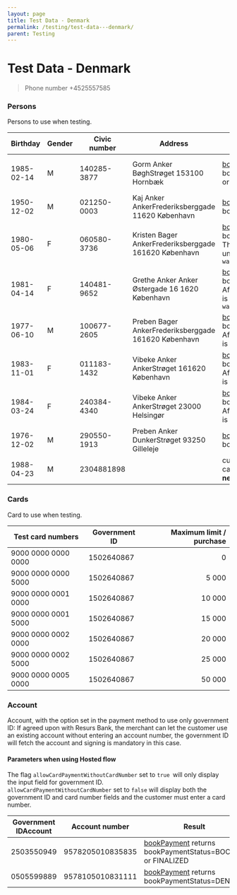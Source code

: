 ```yaml
---
layout: page
title: Test Data - Denmark
permalink: /testing/test-data---denmark/
parent: Testing
---
```



# Test Data - Denmark 

> Phone number +4525557585

### Persons
Persons to use when testing.

| Birthday   | Gender | Civic number | Address                                               |  Results                                                                                                                                           | ~~Shop flow~~ (deprecated)                                                                                                                                     |
|------------|--------|--------------|-------------------------------------------------------|----------------------------------------------------------------------------------------------------------------------------------------------------|-----------------------------------------------------------------------------------------------------------------------------------------------------------------------------------------------------------------------------|
| 1985-02-14 | M      | 140285-3877  | Gorm Anker BøghStrøget 153100 Hornbæk                 | [bookPayment](/simplified-flow-api/bookpayment/)  returns bookPaymentStatus=BOOKED or FINALIZED                                                                          | submitLimitApplication returns decision=GRANTED bookPayment returns fraudControlStatus=NOT_FROZEN |
| 1950-12-02 | M      | 021250-0003  | Kaj Anker AnkerFrederiksberggade 11620 København      | [bookPayment](/simplified-flow-api/bookpayment/) returns bookPaymentStatus=DENIED                                                                                        | submitLimitApplication returns decision=TRIAL                                                                                                           |
| 1980-05-06 | F      | 060580-3736  | Kristen Bager AnkerFrederiksberggade 161620 København | [bookPayment](/simplified-flow-api/bookpayment/) returns bookPaymentStatus=FROZEN The payment will never be unfrozen.Requires `waitForFraudControl=true`                 | bookPayment returns fraudControlStatus=FROZEN The payment will never be unfrozen.Requires `waitForFraudControl=true`                                                |
| 1981-04-14 | F      | 140481-9652  | Grethe Anker Anker Østergade 16 1620 København        | [bookPayment](/simplified-flow-api/bookpayment/) returns bookPaymentStatus=FROZEN After 5 seconds the payment is **unfrozen.** Requires `waitForFraudControl=true`       | bookPayment returns bookPaymentStatus=FROZEN After 5 seconds the payment is **unfrozen.** Requires `waitForFraudControl=true`                                      |
| 1977-06-10 | M      | 100677-2605  | Preben Bager AnkerFrederiksberggade 161620 København  | [bookPayment](/simplified-flow-api/bookpayment/) returns bookPaymentStatus=FROZEN After 5 seconds the payment is **annulled.**                                           | bookPayment returns bookPaymentStatus=FROZEN After 5 seconds the payment is **annulled.**                                                                          |
| 1983-11-01 | F      | 011183-1432  | Vibeke Anker AnkerStrøget 161620 København            | [bookPayment](/simplified-flow-api/bookpayment/) returns bookPaymentStatus=FROZEN After 10 minutes the payment is **unfrozen.**                                          | bookPayment returns bookPaymentStatus=FROZEN After 10 minutes the payment is **unfrozen.**                                                                          |
| 1984-03-24 | F      | 240384-4340  | Vibeke Anker AnkerStrøget 23000 Helsingør             | [bookPayment](/simplified-flow-api/bookpayment/) returns bookPaymentStatus=FROZEN After 10 minutes the payment is **annulled.**                                          | bookPayment returns bookPaymentStatus=FROZEN After 10 minutes the payment is **annulled.**                                                                          |
| 1976-12-02 | M      | 290550-1913  | Preben Anker DunkerStrøget 93250 Gilleleje            | [bookPayment](/simplified-flow-api/bookpayment/) returns bookPaymentStatus=DENIED                                                                                        | submitLimitApplication returns decision=DENIED                                                                                                          |
| 1988-04-23 | M      | 2304881898   |                                                       | customer got no cards/accounts which allow **new card/account**                                                                                    | customer got no cards/accounts which allow **new card/account**                                                                                                                                                             |

### Cards
Card to use when testing.

| Test card numbers   | Government ID | Maximum limit / purchase |
|---------------------|---------------|-------------------------:|
| 9000 0000 0000 0000 | 1502640867    |                        0 |
| 9000 0000 0000 5000 | 1502640867    |                    5 000 |
| 9000 0000 0001 0000 | 1502640867    |                   10 000 |
| 9000 0000 0001 5000 | 1502640867    |                   15 000 |
| 9000 0000 0002 0000 | 1502640867    |                   20 000 |
| 9000 0000 0002 5000 | 1502640867    |                   25 000 |
| 9000 0000 0005 0000 | 1502640867    |                   50 000 |

### Account
Account, with the option set in the payment method to use only
government ID: If agreed upon with Resurs Bank, the merchant can let the
customer use an existing account without entering an account number, the
government ID will fetch the account and signing is mandatory in this
case.

#### Parameters when using Hosted flow
The flag `allowCardPaymentWithoutCardNumber` set to `true `will only
display the input field for government ID.  
`allowCardPaymentWithoutCardNumber` set to `false` will display both the
government ID and card number fields and the customer must enter a card
number.

| Government IDAccount  | Account number     | Result                                                                    |
|-----------------------|--------------------|---------------------------------------------------------------------------|
|  2503550949           |  9578205010835835  | [bookPayment](/simplified-flow-api/bookpayment/)  returns bookPaymentStatus=BOOKED or FINALIZED |
| 0505599889            | 9578105010831111   | [bookPayment](/simplified-flow-api/bookpayment/) returns bookPaymentStatus=DENIED               |

